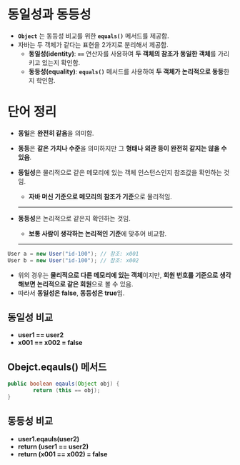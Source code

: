 # 동일성과 동등성

- **`Object`** 는 동등성 비교를 위한 **`equals()`** 메서드를 제공함.
- 자바는 두 객체가 같다는 표현을 2가지로 분리해서 제공함.
    - **동일성(identity)**: **`==`** 연산자를 사용하여 **두 객체의 참조가 동일한 객체**를 가리키고 있는지 확인함.
    - **동등성(equality)**: **`equals()`** 메서드를 사용하여 **두 객체가 논리적으로 동등**한지 학인함.

# 단어 정리

- **동일**은 **완전히 같음**을 의미함.
- **동등**은 **같은 가치나 수준**을 의미하지만 그 **형태나 외관 등이 완전히 같지는 않을 수 있음**.
- **동일성**은 물리적으로 같은 메모리에 있는 객체 인스턴스인지 참조값을 확인하는 것임.
    - **자바 머신 기준으로 메모리의 참조가 기준**으로 물리적임.
    
    ---
    
- **동등성**은 논리적으로 같은지 확인하는 것임.
    - **보통 사람이 생각하는 논리적인 기준**에 맞추어 비교함.
    
    ---
    

```java
User a = new User("id-100"); // 참조: x001
User b = new User("id-100"); // 참조: x002
```

- 위의 경우는 **물리적으로 다른 메모리에 있는 객체**이지만, **회원 번호를 기준으로 생각해보면 논리적으로 같은 회원**으로 볼 수 있음.
- 따라서 **동일성은 false**, **동등성은 true**임.

## 동일성 비교

- **user1 == user2**
- **x001 == x002 = false**
    
## Obejct.eqauls() 메서드

```java
public boolean eqauls(Object obj) {
        return (this == obj);
}
```

## 동등성 비교

- **user1.eqauls(user2)**
- **return (user1 == user2)**
- **return (x001 == x002) = false**
